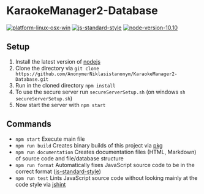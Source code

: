 # KaraokeManager2-Database

[![platform-linux-osx-win](https://img.shields.io/badge/platform-linux%20%7C%20osx%20%7C%20win-lightgrey.svg)](https://nodejs.org/en/download/current/)
[![js-standard-style](https://img.shields.io/badge/code%20style-standard-brightgreen.svg)](http://standardjs.com)
[![node-version-10.10](https://img.shields.io/badge/node-v10.10-blue.svg)](https://nodejs.org/en/blog/release/v10.10.0/)

## Setup

1. Install the latest version of [nodejs](https://nodejs.org/en/download/current/)
2. Clone the directory via `git clone https://github.com/AnonymerNiklasistanonym/KaraokeManager2-Database.git`
3. Run in the cloned directory `npm install`
4. To use the secure server run `secureServerSetup.sh` (on windows `sh secureServerSetup.sh`)
5. Now start the server with `npm start`

## Commands

- `npm start` Execute main file
- `npm run build` Creates binary builds of this project via [pkg](https://github.com/zeit/pkg)
- `npm run documentation` Creates documentation files (HTML, Markdown) of source code and file/database structure
- `npm run format` Automatically fixes JavaScript source code to be in the correct format ([js-standard-style](http://standardjs.com))
- `npm run test` Lints JavaScript source code without looking mainly at the code style via [jshint](http://jshint.com/)
